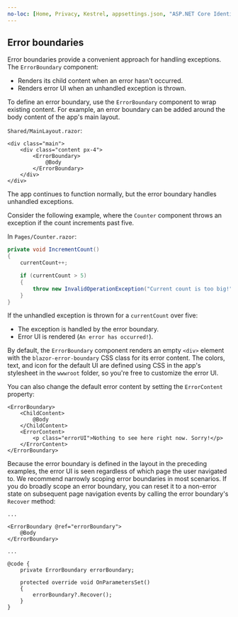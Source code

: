 ```yaml
---
no-loc: [Home, Privacy, Kestrel, appsettings.json, "ASP.NET Core Identity", cookie, Cookie, Blazor, "Blazor Server", "Blazor WebAssembly", "Identity", "Let's Encrypt", Razor, SignalR]
---
```

## Error boundaries

Error boundaries provide a convenient approach for handling exceptions. The `ErrorBoundary` component:

* Renders its child content when an error hasn't occurred.
* Renders error UI when an unhandled exception is thrown.

To define an error boundary, use the `ErrorBoundary` component to wrap existing content. For example, an error boundary can be added around the body content of the app's main layout.

`Shared/MainLayout.razor`:

```razor
<div class="main">
    <div class="content px-4">
        <ErrorBoundary>
            @Body
        </ErrorBoundary>
    </div>
</div>
```

The app continues to function normally, but the error boundary handles unhandled exceptions.

Consider the following example, where the `Counter` component throws an exception if the count increments past five.

In `Pages/Counter.razor`:

```csharp
private void IncrementCount()
{
    currentCount++;

    if (currentCount > 5)
    {
        throw new InvalidOperationException("Current count is too big!");
    }
}
```

If the unhandled exception is thrown for a `currentCount` over five:

* The exception is handled by the error boundary.
* Error UI is rendered (`An error has occurred!`).

By default, the `ErrorBoundary` component renders an empty `<div>` element with the `blazor-error-boundary` CSS class for its error content. The colors, text, and icon for the default UI are defined using CSS in the app's stylesheet in the `wwwroot` folder, so you're free to customize the error UI.

You can also change the default error content by setting the `ErrorContent` property:

```razor
<ErrorBoundary>
    <ChildContent>
        @Body
    </ChildContent>
    <ErrorContent>
        <p class="errorUI">Nothing to see here right now. Sorry!</p>
    </ErrorContent>
</ErrorBoundary>
```

Because the error boundary is defined in the layout in the preceding examples, the error UI is seen regardless of which page the user navigated to. We recommend narrowly scoping error boundaries in most scenarios. If you do broadly scope an error boundary, you can reset it to a non-error state on subsequent page navigation events by calling the error boundary's `Recover` method:

```razor
...

<ErrorBoundary @ref="errorBoundary">
    @Body
</ErrorBoundary>

...

@code {
    private ErrorBoundary errorBoundary;

    protected override void OnParametersSet()
    {
        errorBoundary?.Recover();
    }
}
```
